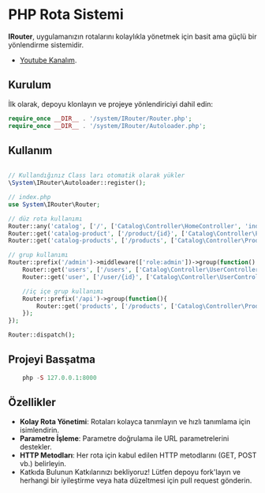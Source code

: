 # PHP Rota Sistemi

**IRouter**, uygulamanızın rotalarını kolaylıkla yönetmek için basit ama güçlü bir yönlendirme sistemidir.

- [Youtube Kanalım](https://www.youtube.com/@software-developers).

## Kurulum

İlk olarak, depoyu klonlayın ve projeye yönlendiriciyi dahil edin:

```php
require_once __DIR__ . '/system/IRouter/Router.php';
require_once __DIR__ . '/system/IRouter/Autoloader.php';
```
## Kullanım

```php

// Kullandığınız Class ları otomatik olarak yükler
\System\IRouter\Autoloader::register();

// index.php
use System\IRouter\Router;

// düz rota kullanımı
Router::any('catalog', ['/', ['Catalog\Controller\HomeController', 'index']]);
Router::get('catalog-product', ['/product/{id}', ['Catalog\Controller\ProductController', 'show']])->params(['id' => '[0-9]+']);
Router::get('catalog-products', ['/products', ['Catalog\Controller\ProductController', 'index']]);

// grup kullanımı
Router::prefix('/admin')->middleware(['role:admin'])->group(function() {
    Router::get('users', ['/users', ['Catalog\Controller\UserController', 'index']]);
    Router::get('user', ['/user/{id}', ['Catalog\Controller\UserController', 'show']])->params(['id' => '[0-9]+'])->middleware(['permission:user-edit']);

    //iç içe grup kullanımı
    Router::prefix('/api')->group(function(){
        Router::get('products', ['/products', ['Catalog\Controller\ProductController', 'index']])->middleware(['permission:user-edit']);
    });
});

Router::dispatch();
```

## Projeyi Basşatma
```php
    php -S 127.0.0.1:8000
```
## Özellikler
- **Kolay Rota Yönetimi**: Rotaları kolayca tanımlayın ve hızlı tanımlama için isimlendirin.
- **Parametre İşleme**: Parametre doğrulama ile URL parametrelerini destekler.
- **HTTP Metodları**: Her rota için kabul edilen HTTP metodlarını (GET, POST vb.) belirleyin.
- Katkıda Bulunun
Katkılarınızı bekliyoruz! Lütfen depoyu fork'layın ve herhangi bir iyileştirme veya hata düzeltmesi için pull request gönderin.
